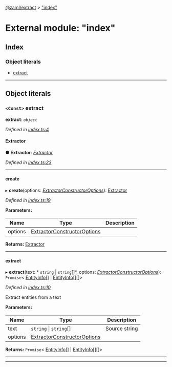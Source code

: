 [@zaml/extract](../README.md) > ["index"](../modules/_index_.md)

# External module: "index"

## Index

### Object literals

* [extract](_index_.md#extract)

---

## Object literals

<a id="extract"></a>

### `<Const>` extract

**extract**: *`object`*

*Defined in [index.ts:4](https://github.com/nexushubs/zaml-lang/blob/91fabd9/packages/zaml-extract/src/index.ts#L4)*

<a id="extract.extractor"></a>

####  Extractor

**● Extractor**: *[Extractor](../classes/_extractor_.extractor.md)*

*Defined in [index.ts:23](https://github.com/nexushubs/zaml-lang/blob/91fabd9/packages/zaml-extract/src/index.ts#L23)*

___
<a id="extract.create"></a>

####  create

▸ **create**(options: *[ExtractorConstructorOptions](_types_.md#extractorconstructoroptions)*): [Extractor](../classes/_extractor_.extractor.md)

*Defined in [index.ts:19](https://github.com/nexushubs/zaml-lang/blob/91fabd9/packages/zaml-extract/src/index.ts#L19)*

**Parameters:**

| Name | Type | Description |
| ------ | ------ | ------ |
| options | [ExtractorConstructorOptions](_types_.md#extractorconstructoroptions) |   |

**Returns:** [Extractor](../classes/_extractor_.extractor.md)

___
<a id="extract.extract-1"></a>

####  extract

▸ **extract**(text: * `string` &#124; `string`[]*, options: *[ExtractorConstructorOptions](_types_.md#extractorconstructoroptions)*): `Promise`< [EntityInfo](../interfaces/_types_.entityinfo.md)[] &#124; [EntityInfo](../interfaces/_types_.entityinfo.md)[][]>

*Defined in [index.ts:10](https://github.com/nexushubs/zaml-lang/blob/91fabd9/packages/zaml-extract/src/index.ts#L10)*

Extract entities from a text

**Parameters:**

| Name | Type | Description |
| ------ | ------ | ------ |
| text |  `string` &#124; `string`[]|  Source string |
| options | [ExtractorConstructorOptions](_types_.md#extractorconstructoroptions) |

**Returns:** `Promise`< [EntityInfo](../interfaces/_types_.entityinfo.md)[] &#124; [EntityInfo](../interfaces/_types_.entityinfo.md)[][]>

___

___

